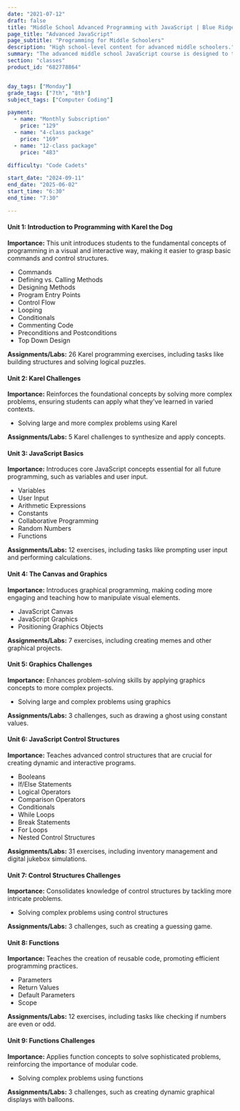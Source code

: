 ```yaml
---
date: "2021-07-12"
draft: false
title: "Middle School Advanced Programming with JavaScript | Blue Ridge Boost"
page_title: "Advanced JavaScript"
page_subtitle: "Programming for Middle Schoolers"
description: "High school-level content for advanced middle schoolers."
summary: "The advanced middle school JavaScript course is designed to take students with a basic understanding of programming to the next level. The curriculum focuses on enhancing logical thinking and problem-solving skills through hands-on programming practice."
section: "classes"
product_id: "682778864"


day_tags: ["Monday"]
grade_tags: ["7th", "8th"]
subject_tags: ["Computer Coding"]

payment:
  - name: "Monthly Subscription"
    price: "129"
  - name: "4-class package"
    price: "169"
  - name: "12-class package"
    price: "483"

difficulty: "Code Cadets"

start_date: "2024-09-11"
end_date: "2025-06-02"
start_time: "6:30"
end_time: "7:30"

---
```


<div class="content">
  <div class="unit">
      <h4>Unit 1: Introduction to Programming with Karel the Dog</h4>
      <p><strong>Importance:</strong> This unit introduces students to the fundamental concepts of programming in a visual and interactive way, making it easier to grasp basic commands and control structures.</p>
      <ul>
          <li>Commands</li>
          <li>Defining vs. Calling Methods</li>
          <li>Designing Methods</li>
          <li>Program Entry Points</li>
          <li>Control Flow</li>
          <li>Looping</li>
          <li>Conditionals</li>
          <li>Commenting Code</li>
          <li>Preconditions and Postconditions</li>
          <li>Top Down Design</li>
      </ul>
      <p><strong>Assignments/Labs:</strong> 26 Karel programming exercises, including tasks like building structures and solving logical puzzles.</p>
  </div>

  <div class="unit">
      <h4>Unit 2: Karel Challenges</h4>
      <p><strong>Importance:</strong> Reinforces the foundational concepts by solving more complex problems, ensuring students can apply what they've learned in varied contexts.</p>
      <ul>
          <li>Solving large and more complex problems using Karel</li>
      </ul>
      <p><strong>Assignments/Labs:</strong> 5 Karel challenges to synthesize and apply concepts.</p>
  </div>

  <div class="unit">
      <h4>Unit 3: JavaScript Basics</h4>
      <p><strong>Importance:</strong> Introduces core JavaScript concepts essential for all future programming, such as variables and user input.</p>
      <ul>
          <li>Variables</li>
          <li>User Input</li>
          <li>Arithmetic Expressions</li>
          <li>Constants</li>
          <li>Collaborative Programming</li>
          <li>Random Numbers</li>
          <li>Functions</li>
      </ul>
      <p><strong>Assignments/Labs:</strong> 12 exercises, including tasks like prompting user input and performing calculations.</p>
  </div>

  <div class="unit">
      <h4>Unit 4: The Canvas and Graphics</h4>
      <p><strong>Importance:</strong> Introduces graphical programming, making coding more engaging and teaching how to manipulate visual elements.</p>
      <ul>
          <li>JavaScript Canvas</li>
          <li>JavaScript Graphics</li>
          <li>Positioning Graphics Objects</li>
      </ul>
      <p><strong>Assignments/Labs:</strong> 7 exercises, including creating memes and other graphical projects.</p>
  </div>

  <div class="unit">
      <h4>Unit 5: Graphics Challenges</h4>
      <p><strong>Importance:</strong> Enhances problem-solving skills by applying graphics concepts to more complex projects.</p>
      <ul>
          <li>Solving large and complex problems using graphics</li>
      </ul>
      <p><strong>Assignments/Labs:</strong> 3 challenges, such as drawing a ghost using constant values.</p>
  </div>

  <div class="unit">
      <h4>Unit 6: JavaScript Control Structures</h4>
      <p><strong>Importance:</strong> Teaches advanced control structures that are crucial for creating dynamic and interactive programs.</p>
      <ul>
          <li>Booleans</li>
          <li>If/Else Statements</li>
          <li>Logical Operators</li>
          <li>Comparison Operators</li>
          <li>Conditionals</li>
          <li>While Loops</li>
          <li>Break Statements</li>
          <li>For Loops</li>
          <li>Nested Control Structures</li>
      </ul>
      <p><strong>Assignments/Labs:</strong> 31 exercises, including inventory management and digital jukebox simulations.</p>
  </div>

  <div class="unit">
      <h4>Unit 7: Control Structures Challenges</h4>
      <p><strong>Importance:</strong> Consolidates knowledge of control structures by tackling more intricate problems.</p>
      <ul>
          <li>Solving complex problems using control structures</li>
      </ul>
      <p><strong>Assignments/Labs:</strong> 3 challenges, such as creating a guessing game.</p>
  </div>

  <div class="unit">
      <h4>Unit 8: Functions</h4>
      <p><strong>Importance:</strong> Teaches the creation of reusable code, promoting efficient programming practices.</p>
      <ul>
          <li>Parameters</li>
          <li>Return Values</li>
          <li>Default Parameters</li>
          <li>Scope</li>
      </ul>
      <p><strong>Assignments/Labs:</strong> 12 exercises, including tasks like checking if numbers are even or odd.</p>
  </div>

  <div class="unit">
      <h4>Unit 9: Functions Challenges</h4>
      <p><strong>Importance:</strong> Applies function concepts to solve sophisticated problems, reinforcing the importance of modular code.</p>
      <ul>
          <li>Solving complex problems using functions</li>
      </ul>
      <p><strong>Assignments/Labs:</strong> 3 challenges, such as creating dynamic graphical displays with balloons.</p>
  </div>
</div>

